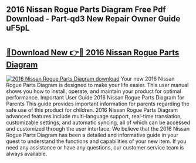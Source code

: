 ## 2016 Nissan Rogue Parts Diagram Free Pdf Download - Part-qd3 New Repair Owner Guide uF5pL

# <h2><a href="http://dflpmpz.blite.top/?on=2016+Nissan+Rogue+Parts+Diagram">🔗Download New 👉🔴 2016 Nissan Rogue Parts Diagram</a></h2>

[![2016 Nissan Rogue Parts Diagram download](https://i.imgur.com/lujVjoI.png)](http://dflpmpz.blite.top/?on=2016+Nissan+Rogue+Parts+Diagram)
Your new 2016 Nissan Rogue Parts Diagram is designed to make your life easier. This user manual shows you how to install, operate, and maintain your product for optimal performance. Important User Guide 2016 Nissan Rogue Parts Diagram for Parents This guide provides important information for parents regarding the safe use of this product for children. 2016 Nissan Rogue Parts Diagram advanced features include multi-language support, real-time translation, customizable settings, and automatic syncing, all of which can be accessed and customized through the user interface. We believe that the 2016 Nissan Rogue Parts Diagram has been a detailed and informative guide in your quest to understand the functions and capabilities of your new item. If you need any assistance or have any questions, our customer service team is always available.
